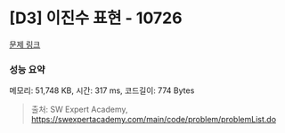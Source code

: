 # [D3] 이진수 표현 - 10726 

[문제 링크](https://swexpertacademy.com/main/code/problem/problemDetail.do?contestProbId=AXRSXf_a9qsDFAXS) 

### 성능 요약

메모리: 51,748 KB, 시간: 317 ms, 코드길이: 774 Bytes



> 출처: SW Expert Academy, https://swexpertacademy.com/main/code/problem/problemList.do
